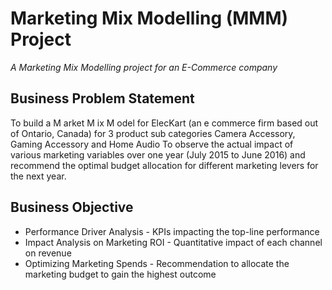 # Marketing Mix Modelling (MMM) Project
_A Marketing Mix Modelling project for an E-Commerce company_

## Business Problem Statement
To build a
M arket M ix M odel for
ElecKart (an e commerce firm based
out of Ontario, Canada) for 3 product
sub categories Camera Accessory,
Gaming Accessory and Home Audio
To observe the actual impact of
various marketing variables over one
year (July 2015 to June 2016) and
recommend the optimal budget
allocation for different marketing
levers for the next year.

## Business Objective

* Performance Driver
Analysis - KPIs impacting the top-line
performance
* Impact Analysis on
Marketing ROI - Quantitative impact of each
channel on revenue
* Optimizing Marketing
Spends - Recommendation to allocate the
marketing budget to gain the
highest outcome
